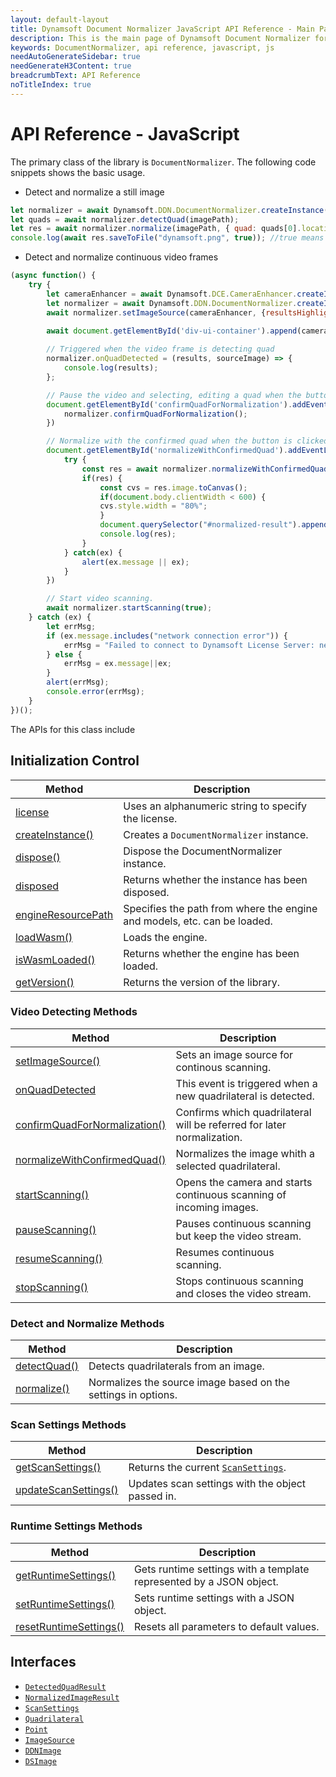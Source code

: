 ```yaml
---
layout: default-layout
title: Dynamsoft Document Normalizer JavaScript API Reference - Main Page
description: This is the main page of Dynamsoft Document Normalizer for JavaScript SDK API Reference.
keywords: DocumentNormalizer, api reference, javascript, js
needAutoGenerateSidebar: true
needGenerateH3Content: true
breadcrumbText: API Reference
noTitleIndex: true
---
```


# API Reference - JavaScript

The primary class of the library is `DocumentNormalizer`. The following code snippets shows the basic usage. 

* Detect and normalize a still image

```js
let normalizer = await Dynamsoft.DDN.DocumentNormalizer.createInstance();
let quads = await normalizer.detectQuad(imagePath);
let res = await normalizer.normalize(imagePath, { quad: quads[0].location });
console.log(await res.saveToFile("dynamsoft.png", true)); //true means download
```

* Detect and normalize continuous video frames

```js
(async function() {
    try {
        let cameraEnhancer = await Dynamsoft.DCE.CameraEnhancer.createInstance();
        let normalizer = await Dynamsoft.DDN.DocumentNormalizer.createInstance();
        await normalizer.setImageSource(cameraEnhancer, {resultsHighlightBaseShapes: Dynamsoft.DCE.DrawingItem});

        await document.getElementById('div-ui-container').append(cameraEnhancer.getUIElement());
    
        // Triggered when the video frame is detecting quad
        normalizer.onQuadDetected = (results, sourceImage) => {
            console.log(results);
        };

        // Pause the video and selecting, editing a quad when the button is clicked.
        document.getElementById('confirmQuadForNormalization').addEventListener("click", () => {
            normalizer.confirmQuadForNormalization();
        })

        // Normalize with the confirmed quad when the button is clicked.
        document.getElementById('normalizeWithConfirmedQuad').addEventListener("click", async () => {
            try {
                const res = await normalizer.normalizeWithConfirmedQuad();
                if(res) {
                    const cvs = res.image.toCanvas();
                    if(document.body.clientWidth < 600) {
                    cvs.style.width = "80%";
                    }
                    document.querySelector("#normalized-result").appendChild(cvs);
                    console.log(res);
                }
            } catch(ex) {
                alert(ex.message || ex);
            }
        })

        // Start video scanning.
        await normalizer.startScanning(true);
    } catch (ex) {
        let errMsg;
        if (ex.message.includes("network connection error")) {
            errMsg = "Failed to connect to Dynamsoft License Server: network connection error. Check your Internet connection or contact Dynamsoft Support (support@dynamsoft.com) to acquire an offline license.";
        } else {
            errMsg = ex.message||ex;
        }
        alert(errMsg);
        console.error(errMsg);
    }
})();
```

The APIs for this class include

## Initialization Control

| Method               | Description |
|----------------------|-------------|
| [license](initialize.md#license) | Uses an alphanumeric string to specify the license. |
| [createInstance()](initialize.md#createinstance) | Creates a `DocumentNormalizer` instance. |
| [dispose()](initialize.md#dispose) | Dispose the DocumentNormalizer instance. |
| [disposed](initialize.md#disposed) | Returns whether the instance has been disposed. |
| [engineResourcePath](initialize.md#engineresourcepath) | Specifies the path from where the engine and models, etc. can be loaded. |
| [loadWasm()](initialize.md#loadwasm) | Loads the engine. |
| [isWasmLoaded()](initialize.md#iswasmloaded) | Returns whether the engine has been loaded. |
| [getVersion()](initialize.md#getversion) | Returns the version of the library. |

### Video Detecting Methods

| Method               | Description |
|----------------------|-------------|
| [setImageSource()](normalize.md#setimagesource) | Sets an image source for continous scanning. |
| [onQuadDetected](normalize.md#onquaddetected) | This event is triggered when a new quadrilateral is detected. |
| [confirmQuadForNormalization()](normalize.md#confirmquadfornormalization) | Confirms which quadrilateral will be referred for later normalization. |
| [normalizeWithConfirmedQuad()](normalize.md#normalizewithconfirmedquad) | Normalizes the image whith a selected quadrilateral. |
| [startScanning()](normalize.md#startscanning) | Opens the camera and starts continuous scanning of incoming images. |
| [pauseScanning()](normalize.md#pausescanning) | Pauses continuous scanning but keep the video stream. |
| [resumeScanning()](normalize.md#resumescanning) | Resumes continuous scanning. |
| [stopScanning()](normalize.md#stopscanning) | Stops continuous scanning and closes the video stream. |

### Detect and Normalize Methods

| Method               | Description |
|----------------------|-------------|
| [detectQuad()](normalize.md#detectquad) | Detects quadrilaterals from an image. |
| [normalize()](normalize.md#normalize) | Normalizes the source image based on the settings in options. |

### Scan Settings Methods

| Method               | Description |
|----------------------|-------------|
| [getScanSettings()](settings.md#getscansettings) | Returns the current [`ScanSettings`](./interfaces/scansettings.md). |
| [updateScanSettings()](settings.md#updatescansettings) | Updates scan settings with the object passed in. |

### Runtime Settings Methods

| Method               | Description |
|----------------------|-------------|
| [getRuntimeSettings()](settings.md#getruntimesettings) | Gets runtime settings with a template represented by a JSON object. |
| [setRuntimeSettings()](settings.md#setputruntimesettings) | Sets runtime settings with a JSON object. |
| [resetRuntimeSettings()](settings.md#resetputruntimesettings) | Resets all parameters to default values. |

## Interfaces

- [`DetectedQuadResult`](./interfaces/detected-quad-result.md)
- [`NormalizedImageResult`](./interfaces/normalized-image-result.md)
- [`ScanSettings`](./interfaces/scansettings.md)
- [`Quadrilateral`](./interfaces/quadrilateral.md)
- [`Point`](./interfaces/point.md)
- [`ImageSource`](./interfaces/imagesource.md)
- [`DDNImage`](./interfaces/ddn-image.md)
- [`DSImage`](./interfaces/dsimage.md)

<!-- ## Enumerations

- [`EnumImagePixelFormat`]({{ site.enumerations }}image-pixel-format.html?src=android)

## Others

View the [Error Codes]({{ site.enumerations }}error-code.html) -->
